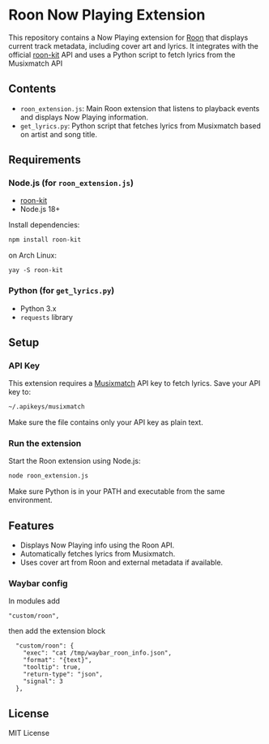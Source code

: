 # Roon Now Playing Extension

This repository contains a Now Playing extension for [Roon](https://roonlabs.com/) that displays current track metadata, including cover art and lyrics. It integrates with the official [roon-kit](https://github.com/Stevenic/roon-kit) API and uses a Python script to fetch lyrics from the Musixmatch API

## Contents

- `roon_extension.js`: Main Roon extension that listens to playback events and displays Now Playing information.
- `get_lyrics.py`: Python script that fetches lyrics from Musixmatch based on artist and song title.

## Requirements

### Node.js (for `roon_extension.js`)
- [roon-kit](https://github.com/Stevenic/roon-kit)
- Node.js 18+

Install dependencies:
```bash
npm install roon-kit
```
on Arch Linux:
```
yay -S roon-kit
```

### Python (for `get_lyrics.py`)
- Python 3.x
- `requests` library


## Setup

### API Key
This extension requires a [Musixmatch](https://developer.musixmatch.com/) API key to fetch lyrics. Save your API key to:

```bash
~/.apikeys/musixmatch
```

Make sure the file contains only your API key as plain text.

### Run the extension
Start the Roon extension using Node.js:
```bash
node roon_extension.js
```

Make sure Python is in your PATH and executable from the same environment.

## Features

- Displays Now Playing info using the Roon API.
- Automatically fetches lyrics from Musixmatch.
- Uses cover art from Roon and external metadata if available.

### Waybar config
In modules add 
```
"custom/roon",
```
then add the extension block
```
  "custom/roon": {
    "exec": "cat /tmp/waybar_roon_info.json",
    "format": "{text}",
    "tooltip": true,
    "return-type": "json",
    "signal": 3
  },
```

## License

MIT License


